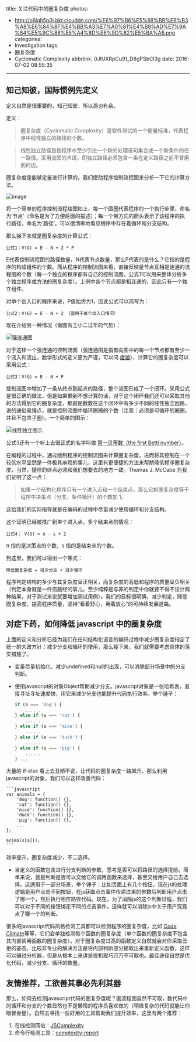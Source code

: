 title: 关注代码中的圈复杂度
photos:
  - http://o6lqh5p0j.bkt.clouddn.com/%E6%97%B6%E5%88%BB%E6%B3%A8%E6%84%8F%E4%BB%A3%E7%A0%81%E4%B8%AD%E7%9A%84%E5%9C%88%E5%A4%8D%E6%9D%82%E5%BA%A6.png
categories:
  - Investigation
tags:
  - 圈复杂度
  - Cyclomatic Complexity
abbrlink: 0JIUXRpCu91_D8gPSbCI3g
date: 2016-07-02 08:55:35
---
## 知己知彼，国际惯例先定义
定义自然是很重要的，知己知彼，所以游刃有余。

定义：
> 圈复杂度（Cyclomatic Complexity）是软件测试的一个衡量标准，代表程序中线性独立的路径的个数。

<!-- more -->

> 线性独立路径是指程序中至少引进一个新的处理语句集合或一个新条件的任一路径。采用流图的术语，即独立路径必须包含一条在定义路径之前不曾用到的边。

圈复杂度是能够定量进行计算的。我们借助程序控制流程图来分析一下它的计算方法。

![image](http://cl.ly/0Y2y2S300u0y/Snip20160415_2.png)

将一个简单的程序控制流程绘图如上，每一个圆圈代表程序的一个执行步骤，命名为‘节点’（命名是为了方便后面的描述）；每一个带方向的箭头表示了该程序的执行路径，命名为‘路径’。可以很清晰地看见程序中存在着循环和分支结构。

那么接下来就是圈复杂度的计算公式：

```
公式1：V(G) = E - N + 2 * P
```

E代表控制流程图的路径数量，N代表节点数量，那么P代表的是什么？它指的是程序的构成组件的个数。而从程序的控制流图来看，直接反映是节点互相是连通的流程图的个数（每一个独立的程序都有自己的控制流图，公式1可以用来整体分析多个独立程序或方法的圈复杂度）。上例中各个节点都是相连通的，因此只有一个独立组件。

对单个出入口的程序来说，P值始终为1，因此公式可以简写为：

```
公式2：V(G) = E - N + 2 （适用于单个出入口情况）
```

现在介绍另一种情况（做图有王小二过年的气势）：

![强连通图](http://cl.ly/1p462O3A3F06/Snip20160415_3.png)

对于这样一个强连通的控制流图（强连通图是指有向图中的每一个节点都有至少一个流入和流出，数学形式的定义更为严谨，可以问 [度娘](http://baike.baidu.com/link?url=2ZynNeGc5lJK8JwOyCpLOk8qjiVZQZKbrcV0RIYCq3CJ8u0imBOyA8ZKDqAHgY5SxCmzMKIYxBCBzLpEL04fwK)），计算它的圈复杂度可以采用公式：

```
公式3：V(G) = E - N + P
```
控制流图中增加了一条从终点到起点的路径，整个流图形成了一个闭环。采用公式是很正确的做法，但是如果懒到不想计算的话，对于这个闭环我们还可以采取其他的方法得到它的圈复杂度，那就是数数在这个闭环中有多少不同的线性独立回路，说的通俗易懂点，就是控制流图中循环圈圈的个数（注意：必须是可循环的圈圈，并且不包含子圈）。一个简单的图示：

![线性独立图示](http://cl.ly/0M100Z2S0M3H/Snip20160416_4.png)


公式3还有一个听上去很正式的名字叫做 [第一贝蒂数（the first Betti number）](https://en.wikipedia.org/wiki/Betti_number)。

在编程的过程中，通过绘制程序的控制流图来计算圈复杂度，进而将其控制在一个较低水平显然是一件极其麻烦的事儿，这里有更便捷的方法来帮助降低程序圈复杂度，当然，捷径的终点必须和我们想要去的地方一致。Thomas J. McCabe 为我们证明了这一点：

> 如果一个结构化程序只有一个进入点和一个结束点，那么它的圈复杂度等于程序中决策点（分支、条件循环）的个数加 1。

这给我们的实际指导就是在编码的过程中尽量减少使用循环和分支结构。

这个证明已经被推广到单个进入点，多个结束点的情况：

```
公式4： V(G) = π - s + 2
```

π 指的是决策点的个数，s 指的是结束点的个数。

到这里，我们可以得出一个等式：

```
降低圈复杂度 = 减少分支 + 减少循环
```

程序判定结构的多少与其复杂度呈正相关，而复杂度的高低和程序的质量呈负相关（判定本身就是一件伤脑经的事儿，至少纯粹是与非的判定中你就要不得不设计两种结果，对于测试来说就要增加测试用例）。我们的目标很明确，减少判定，降低圈复杂度，提高程序质量，坚持“看着舒心，用着放心”的可持续发展道路。

<h2>对症下药，如何降低 javascript 中的圈复杂度</h2>
上面的定义和分析已经为我们在任何结构化语言的编码过程中减少圈复杂度指定了统一的大政方针：减少分支和循环的使用，那么接下来，我们就需要考虑具体的落实措施了。

* 变量尽量初始化。减少undefined和null的出现，可以消除部分场景中的分支判断。
* 使用javascript的对象Object帮助减少分支。javascript对象是一张哈希表，直接寻址寻址速度快，用它来减少分支也能提升代码执行效率。举个锤子：

	```javascript
	if (a === 'dog') {
		......
	} else if (a === 'cat') {
		......
	} else if (a === 'mice') {
		......
	} else if (a === 'duck') {
		......
	} else if (a === 'pig') {
		......
	} ...
	```
大量的 if-else 看上去丑陋不说，让代码的圈复杂度一路飙升，那么利用javascript的对象，我们可以这样改善代码：

	```javascript
	var animals = {
		'dog': function() {},
		'cat': function() {},
		'mice': function() {},
		'duck': function() {},
		'pig': function() {},
		...
	};
	
	animals[a]();
	```
效率提升，圈复杂度减少，不二选择。
* 当定义的函数包含进行分支判断的参数，思考是否可以将路径的选择提前。简单来说，就是判断是否可以交给它的调用函数来选择，甚至交给用户自己去选择。这适用于一部分场景，举个锤子：比如页面上有几个按钮，现在js的处理逻辑是用户点击不同按钮，在js获取点击事件传递过来的参数后判断用户点击了哪一个，然后执行相应路径代码。现在，为了消除js的这个判断过程，我们可以对于不同的按钮绑定不同的点击事件，这样就可以消除js中关于用户究竟点了哪一个的判断。

很多的javascript代码风格检测工具都可以检测程序的圈复杂度，比如 [Code Climate](https://codeclimate.com)等等，它们会单独检测每个函数的圈复杂度（单个函数的圈复杂度不包含其内部调用函数的圈复杂度）。对于圈复杂度过高的函数定义自然就会对你采取丑拒的姿态，比较非专业的解决方法是将内部判断部分提取出来重新定义函数，这样可以骗过分析器，但是从根本上来讲是投机取巧万万不可取也。最佳途径自然是优化代码，减少分支、循环的数量。

## 友情推荐，工欲善其事必先利其器
那么，如何去检测javascript代码的圈复杂度呢？画流程图自然不可取，数代码中的循环和分支的个数显然也不是懒惰的程序员喜欢做的（稍微复杂的代码就能让你眼冒金星）。自然去寻找一些好用的工具帮助我们提升效率，这里有两个推荐：

1. 在线检测网站：[JSComplexity](http://www.jscomplexity.org/)
2. 命令行检测工具：[complexity-report](https://github.com/jared-stilwell/complexity-report)
